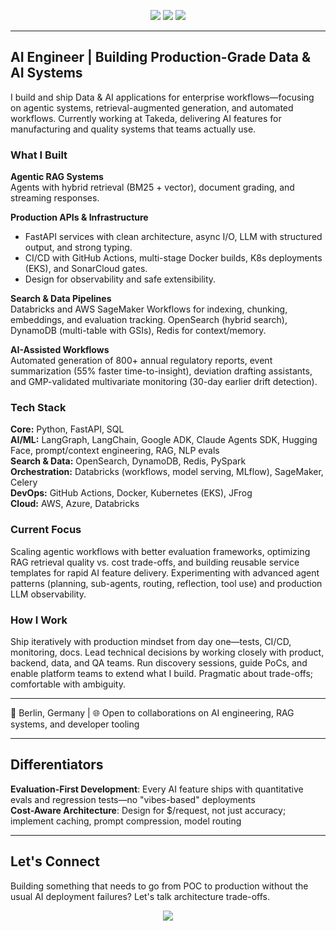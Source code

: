 <p align="center">
  <img src="https://img.shields.io/badge/Production%20AI%20Systems-FF6B6B?style=for-the-badge&logo=amazonwebservices&logoColor=white" />
  <img src="https://img.shields.io/badge/Multi--Agent%20Orchestration-4ECDC4?style=for-the-badge&logo=databricks&logoColor=white" />
  <img src="https://img.shields.io/badge/LLM%20Evaluation%20%26%20Safety-45B7D1?style=for-the-badge&logo=openai&logoColor=white" />
</p>

---
## AI Engineer | Building Production-Grade Data & AI Systems

I build and ship Data & AI applications for enterprise workflows—focusing on agentic systems, retrieval-augmented generation, and automated workflows. Currently working at Takeda, delivering AI features for manufacturing and quality systems that teams actually use.

### What I Built

**Agentic RAG Systems**  
Agents with hybrid retrieval (BM25 + vector), document grading, and streaming responses.

**Production APIs & Infrastructure**  
- FastAPI services with clean architecture, async I/O, LLM with structured output, and strong typing. 
- CI/CD with GitHub Actions, multi-stage Docker builds, K8s deployments (EKS), and SonarCloud gates. 
- Design for observability and safe extensibility.

**Search & Data Pipelines**  
Databricks and AWS SageMaker Workflows for indexing, chunking, embeddings, and evaluation tracking. OpenSearch (hybrid search), DynamoDB (multi-table with GSIs), Redis for context/memory.

**AI-Assisted Workflows**  
Automated generation of 800+ annual regulatory reports, event summarization (55% faster time-to-insight), deviation drafting assistants, and GMP-validated multivariate monitoring (30-day earlier drift detection).

### Tech Stack

**Core:** Python, FastAPI, SQL  
**AI/ML:** LangGraph, LangChain, Google ADK, Claude Agents SDK, Hugging Face, prompt/context engineering, RAG, NLP evals  
**Search & Data:** OpenSearch, DynamoDB, Redis, PySpark  
**Orchestration:** Databricks (workflows, model serving, MLflow), SageMaker, Celery  
**DevOps:** GitHub Actions, Docker, Kubernetes (EKS), JFrog  
**Cloud:** AWS, Azure, Databricks  

### Current Focus

Scaling agentic workflows with better evaluation frameworks, optimizing RAG retrieval quality vs. cost trade-offs, and building reusable service templates for rapid AI feature delivery. Experimenting with advanced agent patterns (planning, sub-agents, routing, reflection, tool use) and production LLM observability.

### How I Work

Ship iteratively with production mindset from day one—tests, CI/CD, monitoring, docs. Lead technical decisions by working closely with product, backend, data, and QA teams. Run discovery sessions, guide PoCs, and enable platform teams to extend what I build. Pragmatic about trade-offs; comfortable with ambiguity.

---

📍 Berlin, Germany | 🌐 Open to collaborations on AI engineering, RAG systems, and developer tooling

---

## Differentiators

**Evaluation-First Development**: Every AI feature ships with quantitative evals and regression tests—no "vibes-based" deployments  
**Cost-Aware Architecture**: Design for $/request, not just accuracy; implement caching, prompt compression, model routing  

---

##  Let's Connect

Building something that needs to go from POC to production without the usual AI deployment failures? Let's talk architecture trade-offs.

<p align="center">
  <a href="https://linkedin.com/in/mohammad-affaneh">
    <img src="https://img.shields.io/badge/LinkedIn-0077B5?style=for-the-badge&logo=linkedin&logoColor=white"/>
  </a>
</p>
